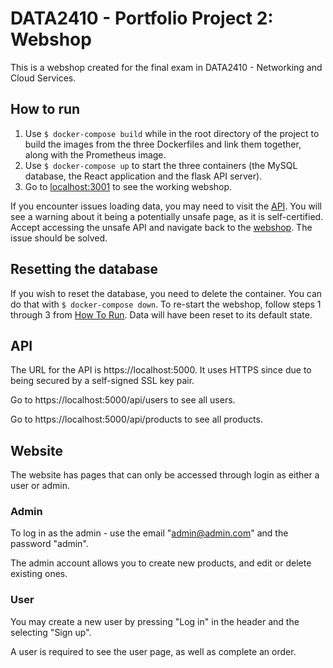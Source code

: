 # DATA2410 - Portfolio Project 2: Webshop

This is a webshop created for the final exam in DATA2410 - Networking and Cloud Services.

## How to run

1. Use `$ docker-compose build` while in the root directory of the project to build the images from the three Dockerfiles and link them together, along with the Prometheus image.
2. Use `$ docker-compose up` to start the three containers (the MySQL database, the React application and the flask API server).
3. Go to [localhost:3001](http://localhost:3001) to see the working webshop.

If you encounter issues loading data, you may need to visit the [API](https://localhost:5000). You will see a warning about it being a potentially unsafe page, as it is self-certified. Accept accessing the unsafe API and navigate back to the [webshop](http://localhost:3001). The issue should be solved.

## Resetting the database

If you wish to reset the database, you need to delete the container. You can do that with `$ docker-compose down`.
To re-start the webshop, follow steps 1 through 3 from [How To Run](#how-to-run). Data will have been reset to its default state.

## API

The URL for the API is https://localhost:5000. It uses HTTPS since due to being secured by a self-signed SSL key pair.

Go to https://localhost:5000/api/users to see all users.

Go to https://localhost:5000/api/products to see all products.

## Website

The website has pages that can only be accessed through login as either a user or admin.

### Admin

To log in as the admin - use the email "admin@admin.com" and the password "admin".

The admin account allows you to create new products, and edit or delete existing ones.

### User

You may create a new user by pressing "Log in" in the header and the selecting "Sign up".

A user is required to see the user page, as well as complete an order.
